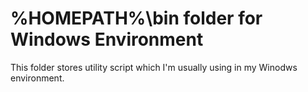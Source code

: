 %HOMEPATH%\bin folder for Windows Environment
=============================================

This folder stores utility script which I'm usually using in my Winodws environment.
